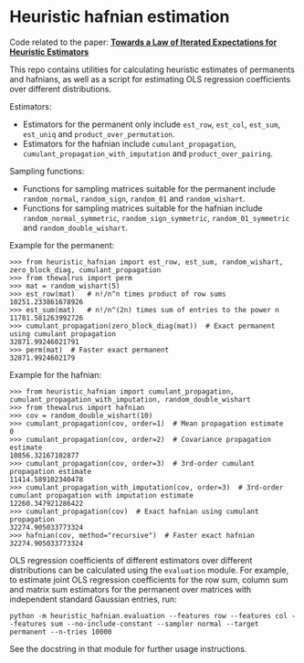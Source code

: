 # Heuristic hafnian estimation

Code related to the paper: [**Towards a Law of Iterated Expectations for Heuristic Estimators**](https://arxiv.org/abs/2410.01290)

This repo contains utilities for calculating heuristic estimates of permanents and hafnians, as well as a script for estimating OLS regression coefficients over different distributions.

Estimators:

- Estimators for the permanent only include `est_row`, `est_col`, `est_sum`, `est_uniq` and `product_over_permutation`.
- Estimators for the hafnian include `cumulant_propagation`, `cumulant_propagation_with_imputation` and `product_over_pairing`.

Sampling functions:

- Functions for sampling matrices suitable for the permanent include `random_normal`, `random_sign`, `random_01` and `random_wishart`.
- Functions for sampling matrices suitable for the hafnian include `random_normal_symmetric`, `random_sign_symmetric`, `random_01_symmetric` and `random_double_wishart`.

Example for the permanent:

```
>>> from heuristic_hafnian import est_row, est_sum, random_wishart, zero_block_diag, cumulant_propagation
>>> from thewalrus import perm
>>> mat = random_wishart(5)
>>> est_row(mat)   # n!/n^n times product of row sums
10251.233861678926
>>> est_sum(mat)   # n!/n^(2n) times sum of entries to the power n
11781.581263992726
>>> cumulant_propagation(zero_block_diag(mat))  # Exact permanent using cumulant propagation
32871.99246021791
>>> perm(mat)  # Faster exact permanent
32871.9924602179
```

Example for the hafnian:

```
>>> from heuristic_hafnian import cumulant_propagation, cumulant_propagation_with_imputation, random_double_wishart
>>> from thewalrus import hafnian
>>> cov = random_double_wishart(10)
>>> cumulant_propagation(cov, order=1)  # Mean propagation estimate
0
>>> cumulant_propagation(cov, order=2)  # Covariance propagation estimate
10856.32167102877
>>> cumulant_propagation(cov, order=3)  # 3rd-order cumulant propagation estimate
11414.589102340478
>>> cumulant_propagation_with_imputation(cov, order=3)  # 3rd-order cumulant propagation with imputation estimate
12260.347921286422
>>> cumulant_propagation(cov)  # Exact hafnian using cumulant propagation
32274.905033773324
>>> hafnian(cov, method="recursive")  # Faster exact hafnian
32274.905033773324
```

OLS regression coefficients of different estimators over different distributions can be calculated using the `evaluation` module. For example, to estimate joint OLS regression coefficients for the row sum, column sum and matrix sum estimators for the permanent over matrices with independent standard Gaussian entries, run:

```
python -m heuristic_hafnian.evaluation --features row --features col --features sum --no-include-constant --sampler normal --target permanent --n-tries 10000
```

See the docstring in that module for further usage instructions.